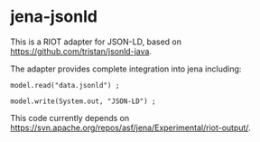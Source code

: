 jena-jsonld
===========

This is a RIOT adapter for JSON-LD, based on https://github.com/tristan/jsonld-java.

The adapter provides complete integration into jena including:

    model.read("data.jsonld") ;

    model.write(System.out, "JSON-LD") ;

This code currently depends on https://svn.apache.org/repos/asf/jena/Experimental/riot-output/.

